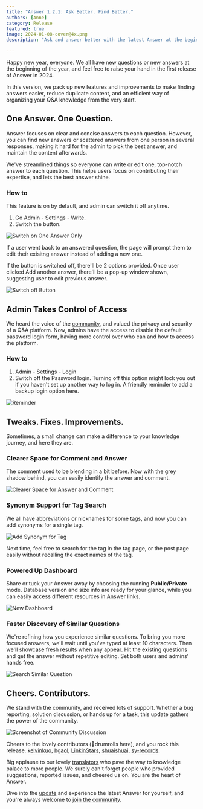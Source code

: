 ```yaml
---
title: "Answer 1.2.1: Ask Better. Find Better."
authors: [Anne]
category: Release
featured: true
image: 2024-01-08-cover@4x.png
description: "Ask and answer better with the latest Answer at the beginning of 2024."

---
```


Happy new year, everyone. We all have new questions or new answers at the beginning of the year, and feel free to raise your hand in the first release of Answer in 2024.

In this version, we pack up new features and improvements to make finding answers easier, reduce duplicate content, and an efficient way of organizing your Q&A knowledge from the very start. 

## One Answer. One Question.
Answer focuses on clear and concise answers to each question. However, you can find new answers or scattered answers from one person in several responses, making it hard for the admin to pick the best answer, and maintain the content afterwards. 

We've streamlined things so everyone can write or edit one, top-notch answer to each question. This helps users focus on contributing their expertise, and lets the best answer shine.

### How to
This feature is on by default, and admin can switch it off anytime. 
1. Go Admin - Settings - Write.
2. Switch the button.

![Switch on One Answer Only](one-answer-how-to.png)

If a user went back to an answered question, the page will prompt them to edit their exisitng answer instead of adding a new one. 

If the button is switched off, there'll be 2 options provided. Once user clicked Add another answer, there'll be a  pop-up window shown, suggesting user to edit previous answer.

![Switch off Button](switched-off-options.gif)

## Admin Takes Control of Access
We heard the voice of the [community](https://github.com/apache/incubator-answer/issues/565), and valued the privacy and security of a Q&A platform. Now, admins have the access to disable the default password login form, having more control over who can and how to access the platform.

### How to
1. Admin - Settings - Login
2. Switch off the Password login.
Turning off this option might lock you out if you haven't set up another way to log in. A friendly reminder to add a backup login option here.

![Reminder](turn-off-reminder.png)

## Tweaks. Fixes. Improvements.
Sometimes, a small change can make a difference to your knowledge journey, and here they are. 

### Clearer Space for Comment and Answer
The comment used to be blending in a bit before. Now with the grey shadow behind, you can easily identify the answer and comment.  

![Clearer Space for Answer and Comment](clearer-answer-comment.png)

### Synonym Support for Tag Search
We all have abbreviations or nicknames for some tags, and now you can add synonyms for a single tag.

![Add Synonym for Tag](tag-search-synonym.gif)

Next time, feel free to search for the tag in the tag page, or the post page easily without recalling the exact names of the tag.

### Powered Up Dashboard
Share or tuck your Answer away by choosing the running **Public/Private** mode. Database version and size info are ready for your glance, while you can easily access different resources in Answer links.

![New Dashboard](new-dashboard.png)

### Faster Discovery of Similar Questions
We're refining how you experience similar questions. To bring you more focused answers, we'll wait until you've typed at least 10 characters. Then we'll showcase fresh results when any appear. Hit the existing questions and get the answer without repetitive editing. Set both users and admins' hands free.  

![Search Similar Question](search-similar-question.png)

## Cheers. Contributors.
We stand with the community, and received lots of support. Whether a bug reporting, solution discussion, or hands up for a task, this update gathers the power of the community. 

![Screenshot of Community Discussion](discussion.png)

Cheers to the lovely contributors (🥁drumrolls here), and you rock this release.
[kelvinkuo](https://github.com/kelvinkuo), [hgaol](https://github.com/hgaol), [LinkinStars](https://github.com/LinkinStars), [shuaishuai](https://github.com/shuashuai), [sy-records](https://github.com/sy-records). 

Big applause to our lovely [translators](https://crowdin.com/project/answer/activity-stream) who pave the way to knowledge palace to more people. We surely can't forget people who provided suggestions, reported issues, and cheered us on. You are the heart of Answer. 

Dive into the [update](https://github.com/apache/incubator-answer/releases/tag/v1.2.1) and experience the latest Answer for yourself, and you're always welcome to [join the community](https://answer.apache.org/community/about).